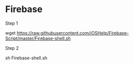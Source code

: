 # Firebase

Step 1

wget https://raw.githubusercontent.com/iOSHelp/Firebase-Script/master/Firebase-shell.sh

Step 2

sh Firebase-shell.sh


